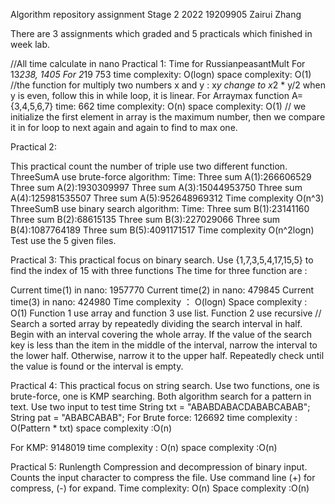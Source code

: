 Algorithm repository assignment
Stage 2 2022
19209905 Zairui Zhang


There are 3 assignments which graded and 5 practicals which finished in week lab.

//All time calculate in nano
Practical 1:
Time for RussianpeasantMult
For 13*238, 1405
For 2*19 753
time complexity: O(logn)
space complexity: O(1)
//the function for multiply two numbers x and y :
x*y change to x*2 * y/2 when y is even, follow this in while loop, it is linear.
For Arraymax function
A={3,4,5,6,7} time: 662
time complexity: O(n)
space complexity: O(1)
// we initialize the first element in array is the maximum number, then we compare it in for loop to next again and again to find to max one.

Practical 2:

This practical count the number of triple use two different function.
ThreeSumA use brute-force algorithm:
Time:
Three sum A(1):266606529
Three sum A(2):1930309997
Three sum A(3):15044953750
Three sum A(4):125981535507
Three sum A(5):952648969312
Time complexity O(n^3)
ThreeSumB use binary search algorithm:
Time:
Three sum B(1):23141160
Three sum B(2):68615135
Three sum B(3):227029066
Three sum B(4):1087764189
Three sum B(5):4091171517
Time complexity O(n^2logn)
Test use the 5 given files.

Practical 3:
This practical focus on binary search.
Use {1,7,3,5,4,17,15,5} to find the index of 15 with three functions
The time for three function are :

Current time(1) in nano: 1957770
Current time(2) in nano: 479845
Current time(3) in nano: 424980
Time complexity ：
O(logn)
Space complexity :
O(1)
Function 1 use array and function 3 use list.
Function 2 use recursive
// Search a sorted array by repeatedly dividing the search interval in half. Begin with an interval covering the whole array. If the value of the search key is less than the item in the middle of the interval, narrow the interval to the lower half. Otherwise, narrow it to the upper half. Repeatedly check until the value is found or the interval is empty.

Practical 4:
This practical focus on string search. Use two functions, one is brute-force, one is KMP searching. Both algorithm search for a pattern in text.
Use two input to test time
String txt = "ABABDABACDABABCABAB";
String pat = "ABABCABAB";
For Brute force:
126692
time complexity : O(Pattern * txt)
space complexity :O(n)

For KMP:
9148019
time complexity : O(n)
space complexity :O(n)

Practical 5:
Runlength Compression and decompression of binary input. Counts the input character to compress the file. Use command line (+) for compress, (-) for expand.
Time complexity: O(n)
Space complexity :O(n)
